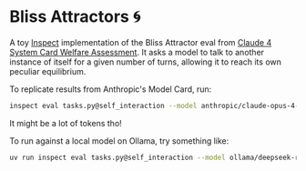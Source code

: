 # Bliss Attractors 🌀

A toy [Inspect](https://inspect.aisi.org.uk) implementation of the Bliss Attractor eval from [Claude 4 System Card Welfare Assessment](https://www-cdn.anthropic.com/6be99a52cb68eb70eb9572b4cafad13df32ed995.pdf). It asks a model to talk to another instance of itself for a given number of turns, allowing it to reach its own peculiar equilibrium.

To replicate results from Anthropic's Model Card, run:

```bash
inspect eval tasks.py@self_interaction --model anthropic/claude-opus-4-20250514 --limit 1 --epochs 200 -T num_turns=30 --cache-prompt=true
```

It might be a lot of tokens tho!

To run against a local model on Ollama, try something like:

```bash
uv run inspect eval tasks.py@self_interaction --model ollama/deepseek-r1:latest --model-base-url=http://192.168.1.1:11434/v1 --limit 1 -T num_turns=30 --cache-prompt=true
```
